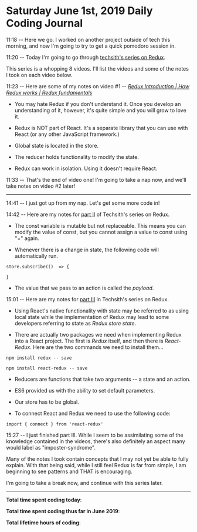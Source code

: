 # Saturday June 1st, 2019 Daily Coding Journal

11:18 -- Here we go. I worked on another project outside of tech this morning, and now I'm going to try to get a quick pomodoro session in.

11:20 -- Today I'm going to go through [techsith's series on Redux](https://www.youtube.com/watch?v=7Erbf5NXQQw&list=PL7pEw9n3GkoWgIc-Ambc-QZGcTKEei2O3).

This series is a whopping 8 videos. I'll list the videos and some of the notes I took on each video below.

11:23 -- Here are some of my notes on video #1 -- [*Redux Introduction | How Redux works | Redux fundamentals*](https://www.youtube.com/watch?v=7Erbf5NXQQw)

* You may hate Redux if you don't understand it. Once you develop an understanding of it, however, it's quite simple and you will grow to love it.

* Redux is NOT part of React. It's a separate library that you can use with React (or any other JavaScript framework.)

* Global state is located in the store.

* The reducer holds functionality to modify the state.

* Redux can work in isolation. Using it doesn't require React.

11:33 -- That's the end of video one! I'm going to take a nap now, and we'll take notes on video #2 later!
___
14:41 -- I just got up from my nap. Let's get some more code in!

14:42 -- Here are my notes for [part II](https://www.youtube.com/watch?v=wZVzeob4ywc) of Techsith's series on Redux.

* The const variable is mutable but not replaceable. This means you can modify the value of const, but you cannot assign a value to const using "=" again.

* Whenever there is a change in state, the following code will automatically run.
```
store.subscribe(()  => {

}
```
* The value that we pass to an action is called the *payload*.

15:01 -- Here are my notes for [part III](https://www.youtube.com/watch?v=Fq15pkckMqQ) in Techsith's series on Redux.

* Using React's native functionality with state may be referred to as using local state while the implementation of Redux may lead to some developers referring to state as *Redux store state*.

* There are actually two packages we need when implementing Redux into a React project. The first is *Redux* itself, and then there is *React-Redux*. Here are the two commands we need to install them...
```
npm install redux -- save
```
```
npm install react-redux -- save
```

* Reducers are functions that take two arguments -- a state and an action.

* ES6 provided us with the ability to set default parameters.

* Our store has to be global.

* To connect React and Redux we need to use the following code:
```
import { connect } from 'react-redux'
```

15:27 -- I just finished part III. While I seem to be assimilating some of the knowledge contained in the videos, there's also definitely an aspect many would label as "imposter-syndrome".

Many of the notes I took contain concepts that I may not yet be able to fully explain. With that being said, while I still feel Redux is far from simple, I am beginning to see patterns and THAT is encouraging.

I'm going to take a break now, and continue with this series later.

___
**Total time spent coding today**: 

**Total time spent coding  thus far in June 2019**: 

**Total lifetime hours of coding**: 

